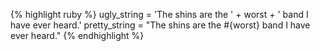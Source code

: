 {% highlight ruby %}
ugly_string   = 'The shins are the ' + worst + ' band I have ever heard.'
pretty_string = "The shins are the #{worst} band I have ever heard."
{% endhighlight %}
